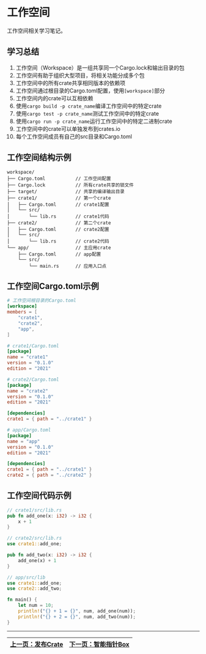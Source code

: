 # 工作空间

工作空间相关学习笔记。

## 学习总结

1. 工作空间（Workspace）是一组共享同一个Cargo.lock和输出目录的包
2. 工作空间有助于组织大型项目，将相关功能分成多个包
3. 工作空间中的所有crate共享相同版本的依赖项
4. 工作空间通过根目录的Cargo.toml配置，使用`[workspace]`部分
5. 工作空间内的crate可以互相依赖
6. 使用`cargo build -p crate_name`编译工作空间中的特定crate
7. 使用`cargo test -p crate_name`测试工作空间中的特定crate
8. 使用`cargo run -p crate_name`运行工作空间中的特定二进制crate
9. 工作空间中的crate可以单独发布到crates.io
10. 每个工作空间成员有自己的src目录和Cargo.toml

## 工作空间结构示例

```
workspace/
├── Cargo.toml           // 工作空间配置
├── Cargo.lock           // 所有crate共享的锁文件
├── target/              // 共享的编译输出目录
├── crate1/              // 第一个crate
│   ├── Cargo.toml       // crate1配置
│   └── src/
│       └── lib.rs       // crate1代码
├── crate2/              // 第二个crate
│   ├── Cargo.toml       // crate2配置
│   └── src/
│       └── lib.rs       // crate2代码
└── app/                 // 主应用crate
    ├── Cargo.toml       // app配置
    └── src/
        └── main.rs      // 应用入口点
```

## 工作空间Cargo.toml示例

```toml
# 工作空间根目录的Cargo.toml
[workspace]
members = [
    "crate1",
    "crate2",
    "app",
]

# crate1/Cargo.toml
[package]
name = "crate1"
version = "0.1.0"
edition = "2021"

# crate2/Cargo.toml
[package]
name = "crate2"
version = "0.1.0"
edition = "2021"

[dependencies]
crate1 = { path = "../crate1" }

# app/Cargo.toml
[package]
name = "app"
version = "0.1.0"
edition = "2021"

[dependencies]
crate1 = { path = "../crate1" }
crate2 = { path = "../crate2" }
```

## 工作空间代码示例

```rust
// crate1/src/lib.rs
pub fn add_one(x: i32) -> i32 {
    x + 1
}

// crate2/src/lib.rs
use crate1::add_one;

pub fn add_two(x: i32) -> i32 {
    add_one(x) + 1
}

// app/src/lib
use crate1::add_one;
use crate2::add_two;

fn main() {
    let num = 10;
    println!("{} + 1 = {}", num, add_one(num));
    println!("{} + 2 = {}", num, add_two(num));
}
```

---

| [上一页：发布Crate](../32_publish_crate/32_publish_crate.md) | [下一页：智能指针Box](../34_use_Box/34_use_Box.md) |
|------------------------|------------------------| 